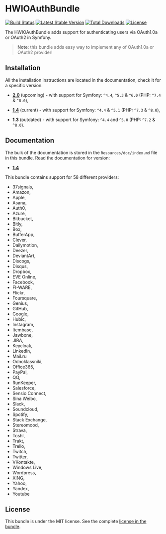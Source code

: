 HWIOAuthBundle
==============

[![Build Status](https://github.com/hwi/HWIOAuthBundle/workflows/CI/badge.svg?branch=1.4)](https://github.com/hwi/HWIOAuthBundle/actions?query=workflow%3ACI) [![Latest Stable Version](https://poser.pugx.org/hwi/oauth-bundle/v/stable.svg)](https://packagist.org/packages/hwi/oauth-bundle) [![Total Downloads](https://poser.pugx.org/hwi/oauth-bundle/downloads.svg)](https://packagist.org/packages/hwi/oauth-bundle) [![License](https://poser.pugx.org/hwi/oauth-bundle/license.svg)](https://packagist.org/packages/hwi/oauth-bundle)

The HWIOAuthBundle adds support for authenticating users via OAuth1.0a or OAuth2 in Symfony.

> __Note__: this bundle adds easy way to implement any of OAuth1.0a or OAuth2 provider!

Installation
------------

All the installation instructions are located in the documentation, check it for a specific version:

* [__2.0__](https://github.com/hwi/HWIOAuthBundle/blob/master/Resources/doc/1-setting_up_the_bundle.md) (upcoming) - with support for Symfony: `^4.4`, `^5.3` & `^6.0` (PHP: `^7.4` & `^8.0`),

* [__1.4__](https://github.com/hwi/HWIOAuthBundle/blob/1.4/Resources/doc/1-setting_up_the_bundle.md) (current) - with support for Symfony: `^4.4` & `^5.1` (PHP: `^7.3` & `^8.0`),

* __1.3__ (outdated) - with support for Symfony: `^4.4` and `^5.0` (PHP: `^7.2` & `^8.0`).


Documentation
-------------

The bulk of the documentation is stored in the `Resources/doc/index.md`
file in this bundle. Read the documentation for version:

* [__1.4__](https://github.com/hwi/HWIOAuthBundle/blob/1.4/Resources/doc/index.md)

This bundle contains support for 58 different providers:
* 37signals,
* Amazon,
* Apple,
* Asana,
* Auth0,
* Azure,
* Bitbucket,
* Bitly,
* Box,
* BufferApp,
* Clever,
* Dailymotion,
* Deezer,
* DeviantArt,
* Discogs,
* Disqus,
* Dropbox,
* EVE Online,
* Facebook,
* FI-WARE,
* Flickr,
* Foursquare,
* Genius,
* GitHub,
* Google,
* Hubic,
* Instagram,
* Itembase,
* Jawbone,
* JIRA,
* Keycloak,
* LinkedIn,
* Mail.ru
* Odnoklassniki,
* Office365,
* PayPal,
* QQ,
* RunKeeper,
* Salesforce,
* Sensio Connect,
* Sina Weibo,
* Slack,
* Soundcloud,
* Spotify,
* Stack Exchange,
* Stereomood,
* Strava,
* Toshl,
* Trakt,
* Trello,
* Twitch,
* Twitter,
* VKontakte,
* Windows Live,
* Wordpress,
* XING,
* Yahoo,
* Yandex,
* Youtube

License
-------

This bundle is under the MIT license. See the complete [license in the bundle](https://github.com/hwi/HWIOAuthBundle/blob/master/LICENSE).
